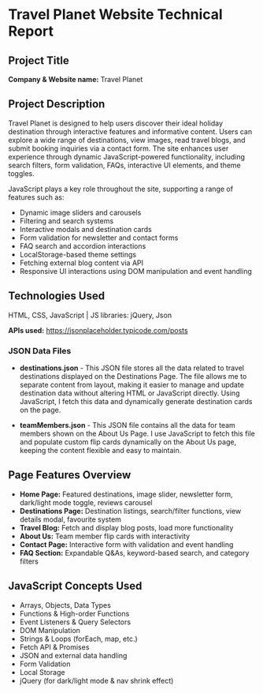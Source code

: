 # Travel Planet Website Technical Report

## Project Title
**Company & Website name:** Travel Planet

## Project Description
Travel Planet is designed to help users discover their ideal holiday destination through interactive features and informative content. Users can explore a wide range of destinations, view images, read travel blogs, and submit booking inquiries via a contact form. The site enhances user experience through dynamic JavaScript-powered functionality, including search filters, form validation, FAQs, interactive UI elements, and theme toggles.

JavaScript plays a key role throughout the site, supporting a range of features such as:
- Dynamic image sliders and carousels
- Filtering and search systems
- Interactive modals and destination cards
- Form validation for newsletter and contact forms
- FAQ search and accordion interactions
- LocalStorage-based theme settings
- Fetching external blog content via API
- Responsive UI interactions using DOM manipulation and event handling

## Technologies Used
HTML, CSS, JavaScript | JS libraries: jQuery, Json

**APIs used:** https://jsonplaceholder.typicode.com/posts

### JSON Data Files
- **destinations.json** - This JSON file stores all the data related to travel destinations displayed on the Destinations Page. The file allows me to separate content from layout, making it easier to manage and update destination data without altering HTML or JavaScript directly. Using JavaScript, I fetch this data and dynamically generate destination cards on the page.

- **teamMembers.json** - This JSON file contains all the data for team members shown on the About Us Page. I use JavaScript to fetch this file and populate custom flip cards dynamically on the About Us page, keeping the content flexible and easy to maintain.

## Page Features Overview
- **Home Page:** Featured destinations, image slider, newsletter form, dark/light mode toggle, reviews carousel
- **Destinations Page:** Destination listings, search/filter functions, view details modal, favourite system
- **Travel Blog:** Fetch and display blog posts, load more functionality
- **About Us:** Team member flip cards with interactivity
- **Contact Page:** Interactive form with validation and event handling
- **FAQ Section:** Expandable Q&As, keyword-based search, and category filters

## JavaScript Concepts Used
- Arrays, Objects, Data Types
- Functions & High-order Functions
- Event Listeners & Query Selectors
- DOM Manipulation
- Strings & Loops (forEach, map, etc.)
- Fetch API & Promises
- JSON and external data handling
- Form Validation
- Local Storage
- jQuery (for dark/light mode & nav shrink effect)